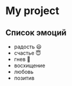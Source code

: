 # My project
## Список эмоций
 * радость :smiley:
 * счастье :innocent:
 * гнев :exploding_head:
 * восхищение
 * любовь 
 * позитив
